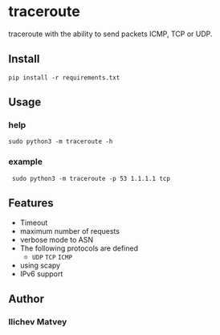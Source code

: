 # traceroute
traceroute with the ability to send packets ICMP, TCP or UDP.

## Install

```pip install -r requirements.txt```

## Usage

### help
``sudo python3 -m traceroute -h``

### example
`` sudo python3 -m traceroute -p 53 1.1.1.1 tcp``

## Features
- Timeout
- maximum number of requests
- verbose mode to ASN
- The following protocols are defined
  - `UDP` `TCP` `ICMP`
- using scapy
- IPv6 support

## Author
### Ilichev Matvey 
